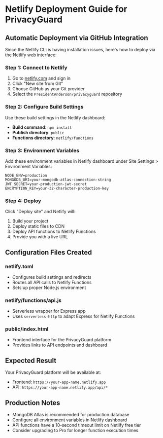 # Netlify Deployment Guide for PrivacyGuard

## Automatic Deployment via GitHub Integration

Since the Netlify CLI is having installation issues, here's how to deploy via the Netlify web interface:

### Step 1: Connect to Netlify
1. Go to [netlify.com](https://netlify.com) and sign in
2. Click "New site from Git"
3. Choose GitHub as your Git provider
4. Select the `PresidentAnderson/privacyguard` repository

### Step 2: Configure Build Settings
Use these build settings in the Netlify dashboard:

- **Build command**: `npm install`
- **Publish directory**: `public`
- **Functions directory**: `netlify/functions`

### Step 3: Environment Variables
Add these environment variables in Netlify dashboard under Site Settings > Environment Variables:

```
NODE_ENV=production
MONGODB_URI=your-mongodb-atlas-connection-string
JWT_SECRET=your-production-jwt-secret
ENCRYPTION_KEY=your-32-character-production-key
```

### Step 4: Deploy
Click "Deploy site" and Netlify will:
1. Build your project
2. Deploy static files to CDN
3. Deploy API functions to Netlify Functions
4. Provide you with a live URL

## Configuration Files Created

### netlify.toml
- Configures build settings and redirects
- Routes all API calls to Netlify Functions
- Sets up proper Node.js environment

### netlify/functions/api.js
- Serverless wrapper for Express app
- Uses `serverless-http` to adapt Express for Netlify Functions

### public/index.html
- Frontend interface for the PrivacyGuard platform
- Provides links to API endpoints and dashboard

## Expected Result
Your PrivacyGuard platform will be available at:
- Frontend: `https://your-app-name.netlify.app`
- API: `https://your-app-name.netlify.app/api/*`

## Production Notes
- MongoDB Atlas is recommended for production database
- Configure all environment variables in Netlify dashboard
- API functions have a 10-second timeout limit on Netlify free tier
- Consider upgrading to Pro for longer function execution times